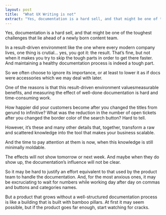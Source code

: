 ```yaml
---
layout: post
title:  "What UX Writing is not"
extract: "Yes, documentation is a hard sell, and that might be one of the toughest challenges that lie ahead of a newly born content team. n a result-driven environment like the one where every modern company lives, one thing is crutial… yes, you got it: the result."
---
```


Yes, documentation is a hard sell, and that might be one of the toughest challenges that lie ahead of a newly born content team.

In a result-driven environment like the one where every modern company lives, one thing is crutial… yes, you got it: the result. That’s fine, but not when it makes you try to skip the tough parts in order to get there faster. And maintaining a healthy documentation process is indeed a tough part.

So we often choose to ignore its importance, or at least to lower it as if docs were accessories which we may deal with later.

One of the reasons is that this result-driven environment values ​​measurable benefits, and measuring the effect of well-done documentation is hard and time-consuming work.

How happier did your customers become after you changed the titles from gerund to infinitive? What was the reduction in the number of open tickets after you changed the border color of the search button? Hard to tell.

However, it’s these and many other details that, together, transform a raw and scattered knowledge into the tool that makes your business scalable.

And the time to pay attention at them is now, when this knowledge is still minimally moldable.

The effects will not show tomorrow or next week. And maybe when they do show up, the documentation’s influence will not be clear.

So it may be hard to justify an effort equivalent to that used by the product team to handle the documentation. And, for the most anxious ones, it may be excruciating to wait for numbers while working day after day on commas and buttons and categories names.

But a product that grows without a well-structured documentation process is like a building that is built with bamboo pillars. At first it may seem possible, but if the product goes far enough, start watching for cracks.